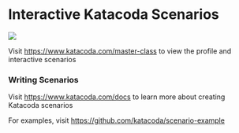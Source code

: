 # Interactive Katacoda Scenarios

[![](http://shields.katacoda.com/katacoda/master-class/count.svg)](https://www.katacoda.com/master-class "Get your profile on Katacoda.com")

Visit https://www.katacoda.com/master-class to view the profile and interactive scenarios

### Writing Scenarios
Visit https://www.katacoda.com/docs to learn more about creating Katacoda scenarios

For examples, visit https://github.com/katacoda/scenario-example

